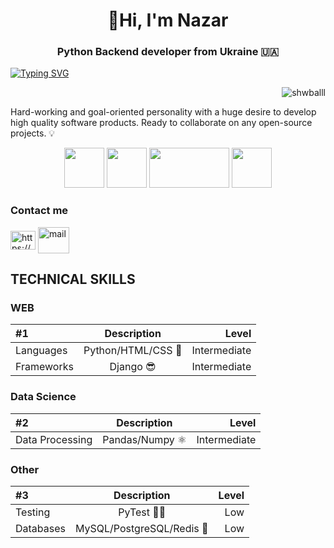 
<h1 align="center">👋Hi, I'm Nazar</h1>
<h3 align="center">Python Backend developer from Ukraine 🇺🇦</h3>

<a href="https://github.com/shwballl"><img src="https://readme-typing-svg.demolab.com?font=Fira+Code&size=30&pause=500&color=3d3ae0&center=true&random=false&width=1000&height=100&lines=@shwballl" alt="Typing SVG" /></a>

<p align="right"> <img src="https://komarev.com/ghpvc/?username=shwballlk&label=Profile%20views&color=blueviolet&style=flat" alt="shwballl" /> </p>

Hard-working and goal-oriented personality with a huge desire to develop high quality software products.
Ready to collaborate on any open-source projects. 💡


<p align="center">
   <img src="https://user-images.githubusercontent.com/74038190/212257472-08e52665-c503-4bd9-aa20-f5a4dae769b5.gif" width="64" height="64">
   <img src="https://console.kamatera.com/assets/images/os/os_django.png" width="64" height="64">
   <img src="https://user-images.githubusercontent.com/74038190/212281775-b468df30-4edc-4bf8-a4ee-f52e1aaddc86.gif" width="128" height="64">
   <img src="https://user-images.githubusercontent.com/74038190/212257465-7ce8d493-cac5-494e-982a-5a9deb852c4b.gif" width="64" height="64">
</p>



<h3 align="left">Contact me</h3><p align="left">
<a href="https://www.linkedin.com/in/nazar-kuzia-456a52358/" target="blank"><img align="center" src="https://raw.githubusercontent.com/rahuldkjain/github-profile-readme-generator/master/src/images/icons/Social/linked-in-alt.svg" alt="https://www.linkedin.com/in/%d0%b5%d0%b3%d0%be%d1%80-%d0%b4%d1%80%d0%b5%d0%bc%d0%bb%d1%8e%d0%b3%d0%b0-0b6161212" height="30" width="40" /></a>
<a href="mailto:kyzyanazar@gmail.com" target="blank"><img align="center" src="https://images.icon-icons.com/2642/PNG/512/google_mail_gmail_logo_icon_159346.png" alt="mail" height="42" width="50" /></a>
</p>


## TECHNICAL SKILLS

### WEB

| #1      | Description | Level     |
| :---        |    :----:   |          ---: |
| Languages      | Python/HTML/CSS 🐍       | Intermediate |
| Frameworks   | Django 😎        | Intermediate      |

### Data Science

| #2      | Description | Level     |
| :---        |    :----:   |          ---: |
| Data Processing      | Pandas/Numpy ⚛      | Intermediate |

### Other


| #3      | Description | Level     |
| :---        |    :----:   |          ---: |
| Testing      |  PyTest 👨‍💻        | Low |
| Databases   |  MySQL/PostgreSQL/Redis 💾       | Low      |

</body>
